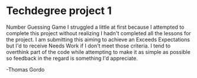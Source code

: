 # Techdegree project 1
 Number Guessing Game
I  struggled a little at first because I attempted to complete this project without realizing I hadn't completed all the lessons for the project. I am submitting this aiming to achieve an Exceeds Expectations but I'd to receive Needs Work if I don't meet those criteria. I tend to overthink part of the code while attempting to make it as simple as possible so feedback in the regard is something I'd appreciate.

-Thomas Gordo